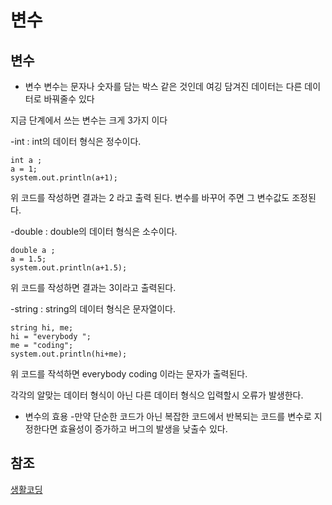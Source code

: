 # 변수

## 변수
- 변수 변수는 문자나 숫자를 담는 박스 같은 것인데 여깅 담겨진 데이터는 다른 데이터로 바꿔줄수 있다

지금 단계에서 쓰는 변수는 크게 3가지 이다 

-int : int의 데이터 형식은 정수이다. 
```
int a ;
a = 1;
system.out.println(a+1);
```
위 코드를 작성하면 결과는 2 라고 출력 된다. 변수를 바꾸어 주면 그 변수값도 조정된다. 

-double : double의 데이터 형식은 소수이다.
```
double a ;
a = 1.5;
system.out.println(a+1.5);
```
위 코드를 작성하면 결과는 3이라고 출력된다.

-string : string의 데이터 형식은 문자열이다.
```
string hi, me;
hi = "everybody ";
me = "coding";
system.out.println(hi+me);
```
위 코드를 작석하면 everybody coding 이라는 문자가 출력된다.

각각의 알맞는 데이터 형식이 아닌 다른 데이터 형식으 입력할시 오류가 발생한다.

- 변수의 효용
-만약 단순한 코드가 아닌 복잡한 코드에서 반복되는 코드를 변수로 지정한다면 효율성이 증가하고 버그의 발생을 낮출수 있다.

## 참조
[생활코딩](https://opentutorials.org/course/1223/5293) 